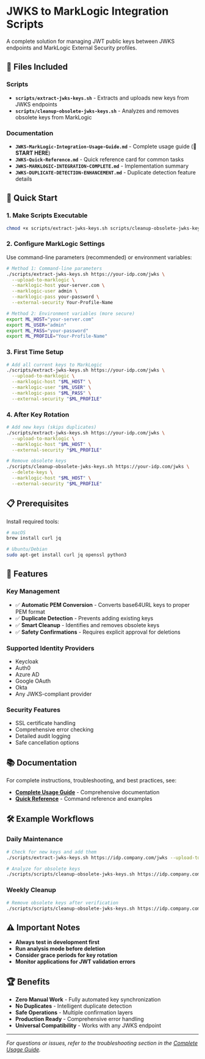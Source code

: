 # JWKS to MarkLogic Integration Scripts

A complete solution for managing JWT public keys between JWKS endpoints and MarkLogic External Security profiles.

## 📁 Files Included

### Scripts
- **`scripts/extract-jwks-keys.sh`** - Extracts and uploads new keys from JWKS endpoints
- **`scripts/cleanup-obsolete-jwks-keys.sh`** - Analyzes and removes obsolete keys from MarkLogic

### Documentation
- **`JWKS-MarkLogic-Integration-Usage-Guide.md`** - Complete usage guide (📖 **START HERE**)
- **`JWKS-Quick-Reference.md`** - Quick reference card for common tasks
- **`JWKS-MARKLOGIC-INTEGRATION-COMPLETE.md`** - Implementation summary
- **`JWKS-DUPLICATE-DETECTION-ENHANCEMENT.md`** - Duplicate detection feature details

## 🚀 Quick Start

### 1. Make Scripts Executable
```bash
chmod +x scripts/extract-jwks-keys.sh scripts/cleanup-obsolete-jwks-keys.sh
```

### 2. Configure MarkLogic Settings
Use command-line parameters (recommended) or environment variables:
```bash
# Method 1: Command-line parameters
./scripts/extract-jwks-keys.sh https://your-idp.com/jwks \
  --upload-to-marklogic \
  --marklogic-host your-server.com \
  --marklogic-user admin \
  --marklogic-pass your-password \
  --external-security Your-Profile-Name

# Method 2: Environment variables (more secure)
export ML_HOST="your-server.com"
export ML_USER="admin"
export ML_PASS="your-password"
export ML_PROFILE="Your-Profile-Name"
```

### 3. First Time Setup
```bash
# Add all current keys to MarkLogic
./scripts/extract-jwks-keys.sh https://your-idp.com/jwks \
  --upload-to-marklogic \
  --marklogic-host "$ML_HOST" \
  --marklogic-user "$ML_USER" \
  --marklogic-pass "$ML_PASS" \
  --external-security "$ML_PROFILE"
```

### 4. After Key Rotation
```bash
# Add new keys (skips duplicates)
./scripts/extract-jwks-keys.sh https://your-idp.com/jwks \
  --upload-to-marklogic \
  --marklogic-host "$ML_HOST" \
  --external-security "$ML_PROFILE"

# Remove obsolete keys
./scripts/cleanup-obsolete-jwks-keys.sh https://your-idp.com/jwks \
  --delete-keys \
  --marklogic-host "$ML_HOST" \
  --external-security "$ML_PROFILE"
```

## 📋 Prerequisites

Install required tools:
```bash
# macOS
brew install curl jq

# Ubuntu/Debian  
sudo apt-get install curl jq openssl python3
```

## 🔧 Features

### Key Management
- ✅ **Automatic PEM Conversion** - Converts base64URL keys to proper PEM format
- ✅ **Duplicate Detection** - Prevents adding existing keys
- ✅ **Smart Cleanup** - Identifies and removes obsolete keys
- ✅ **Safety Confirmations** - Requires explicit approval for deletions

### Supported Identity Providers
- Keycloak
- Auth0  
- Azure AD
- Google OAuth
- Okta
- Any JWKS-compliant provider

### Security Features
- SSL certificate handling
- Comprehensive error checking
- Detailed audit logging
- Safe cancellation options

## 📚 Documentation

For complete instructions, troubleshooting, and best practices, see:
- **[Complete Usage Guide](JWKS-MarkLogic-Integration-Usage-Guide.md)** - Comprehensive documentation
- **[Quick Reference](JWKS-Quick-Reference.md)** - Command reference and examples

## 🛠️ Example Workflows

### Daily Maintenance
```bash
# Check for new keys and add them
./scripts/extract-jwks-keys.sh https://idp.company.com/jwks --upload-to-marklogic

# Analyze for obsolete keys  
./scripts/scripts/cleanup-obsolete-jwks-keys.sh https://idp.company.com/jwks
```

### Weekly Cleanup
```bash
# Remove obsolete keys after verification
./scripts/scripts/cleanup-obsolete-jwks-keys.sh https://idp.company.com/jwks --delete-keys
```

## ⚠️ Important Notes

- **Always test in development first**
- **Run analysis mode before deletion**
- **Consider grace periods for key rotation**
- **Monitor applications for JWT validation errors**

## 🏆 Benefits

- **Zero Manual Work** - Fully automated key synchronization
- **No Duplicates** - Intelligent duplicate detection  
- **Safe Operations** - Multiple confirmation layers
- **Production Ready** - Comprehensive error handling
- **Universal Compatibility** - Works with any JWKS endpoint

---

*For questions or issues, refer to the troubleshooting section in the [Complete Usage Guide](JWKS-MarkLogic-Integration-Usage-Guide.md).*